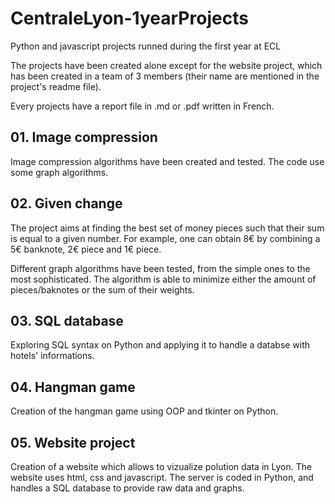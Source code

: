 # CentraleLyon-1yearProjects
Python and javascript projects runned during the first year at ECL

The projects have been created alone except for the website project, which has been created in a team of 3 members (their name are mentioned in the project's readme file).

Every projects have a report file in .md or .pdf written in French.

## 01. Image compression

Image compression algorithms have been created and tested. The code use some graph algorithms. 

## 02. Given change

The project aims at finding the best set of money pieces such that their sum is equal to a given number. For example, one can obtain 8€ by combining a 5€ banknote, 2€ piece and 1€ piece.

Different graph algorithms have been tested, from the simple ones to the most sophisticated. The algorithm is able to minimize either the amount of pieces/baknotes or the sum of their weights.

## 03. SQL database

Exploring SQL syntax on Python and applying it to handle a databse with hotels' informations.

## 04. Hangman game

Creation of the hangman game using OOP and tkinter on Python.

## 05. Website project

Creation of a website which allows to vizualize polution data in Lyon. The website uses html, css and javascript. The server is coded in Python, and handles a SQL database to provide raw data and graphs.
